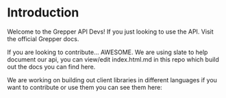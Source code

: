 # Introduction

Welcome to the Grepper API Devs! If you just looking to use the API. Visit the official Grepper docs.

If you are looking to contribute... AWESOME. We are using slate to help document our api, you can view/edit index.html.md in this repo which build out the docs you can find here.

We are working on building out client libraries in different languages if you want to contribute or use them you can see them here:



